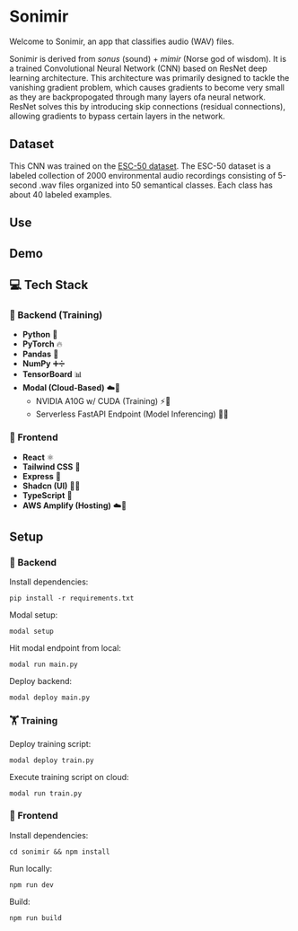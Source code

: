 # Sonimir
Welcome to Sonimir, an app that classifies audio (WAV) files. 

Sonimir is derived from _sonus_ (sound) + _mimir_ (Norse god of wisdom). It is a trained Convolutional Neural Network (CNN) based on ResNet deep learning architecture. This architecture was primarily designed to tackle the vanishing gradient problem, which causes gradients to become very small as they are backpropogated through many layers ofa  neural network. ResNet solves this by introducing skip connections (residual connections), allowing gradients to bypass certain layers in the network.

## Dataset

This CNN was trained on the [ESC-50 dataset](https://github.com/karolpiczak/ESC-50). The ESC-50 dataset is a labeled collection of 2000 environmental audio recordings consisting of 5-second .wav files organized into 50 semantical classes. Each class has about 40 labeled examples.

## Use

## Demo

## 💻 Tech Stack

### 🧠 Backend (Training)
- **Python** 🐍  
- **PyTorch** 🔥  
- **Pandas** 🐼  
- **NumPy** ➕➗  
- **TensorBoard** 📊  
- **Modal (Cloud-Based)** ☁️🧪  
  - NVIDIA A10G w/ CUDA (Training) ⚡🧠  
  - Serverless FastAPI Endpoint (Model Inferencing) 🚀🧩  

### 🎨 Frontend
- **React** ⚛️
- **Tailwind CSS** 🎨
- **Express** 🚂  
- **Shadcn (UI)** 🌿🧱  
- **TypeScript** 🔷  
- **AWS Amplify (Hosting)** ☁️📡  

## Setup

### 🧠 Backend
Install dependencies:
```
pip install -r requirements.txt
```

Modal setup:
```
modal setup
```

Hit modal endpoint from local:
```
modal run main.py
```

Deploy backend:
```
modal deploy main.py
```

### 🏋️ Training
Deploy training script:
```
modal deploy train.py
```

Execute training script on cloud:
```
modal run train.py
```

### 🎨 Frontend
Install dependencies:
```
cd sonimir && npm install
```

Run locally:
```
npm run dev
```

Build:
```
npm run build
```
